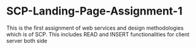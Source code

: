 # SCP-Landing-Page-Assignment-1
This is the first assignment of web services and design methodologies which is of SCP. This includes READ and INSERT functionalities for client server both side
